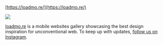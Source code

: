 [https://loadmo.re/](https://loadmo.re/)

  

[![](https://loadmo.re/media/pages/home/76f9008eb4-1602619588/loader.gif)](https://loadmo.re/media/pages/home/76f9008eb4-1602619588/loader.gif)

[loadmo.re](http://loadmo.re/) is a mobile websites gallery showcasing the best design inspiration for unconventional web. To keep up with updates, [follow us on Instagram](https://www.instagram.com/loadmo.re/).